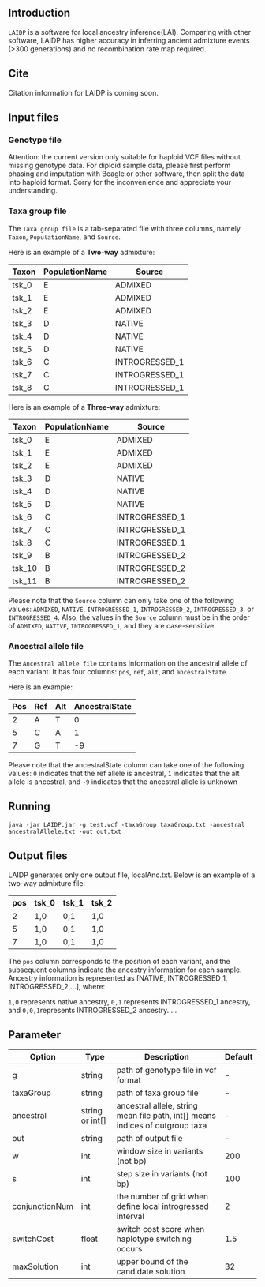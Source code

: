 ## Introduction

`LAIDP` is a software for local ancestry inference(LAI). Comparing with other software, LAIDP has higher accuracy in 
inferring ancient admixture events (>300 generations) and no recombination rate map required.

## Cite

Citation information for LAIDP is coming soon.

## Input files

### Genotype file

Attention: the current version only suitable for haploid VCF files without missing genotype data. For diploid sample data, please first perform phasing and imputation with Beagle or other software, then split the data into haploid format. Sorry for the inconvenience and appreciate your understanding.

### Taxa group file

The `Taxa group file` is a tab-separated file with three columns, namely `Taxon`, `PopulationName`, and `Source`. 

Here is an example of a **Two-way** admixture:

| Taxon | PopulationName | Source        |
|-------|----------------|---------------|
| tsk_0 | E              | ADMIXED       |
| tsk_1 | E              | ADMIXED       |
| tsk_2 | E              | ADMIXED       |
| tsk_3 | D              | NATIVE        |
| tsk_4 | D              | NATIVE        |
| tsk_5 | D              | NATIVE        |
| tsk_6 | C              | INTROGRESSED_1|
| tsk_7 | C              | INTROGRESSED_1|
| tsk_8 | C              | INTROGRESSED_1|



Here is an example of a **Three-way** admixture:

| Taxon | PopulationName | Source        |
|-------|----------------|---------------|
| tsk_0 | E              | ADMIXED       |
| tsk_1 | E              | ADMIXED       |
| tsk_2 | E              | ADMIXED       |
| tsk_3 | D              | NATIVE        |
| tsk_4 | D              | NATIVE        |
| tsk_5 | D              | NATIVE        |
| tsk_6 | C              | INTROGRESSED_1|
| tsk_7 | C              | INTROGRESSED_1|
| tsk_8 | C              | INTROGRESSED_1|
| tsk_9 | B              | INTROGRESSED_2|
| tsk_10 | B              | INTROGRESSED_2|
| tsk_11 | B              | INTROGRESSED_2|

Please note that the `Source` column can only take one of the following values: `ADMIXED`, `NATIVE`, `INTROGRESSED_1`, `INTROGRESSED_2`, `INTROGRESSED_3`, or `INTROGRESSED_4`. Also, the values in the `Source` column must be in the order of `ADMIXED`, `NATIVE`, `INTROGRESSED_1`, and they are case-sensitive.

### Ancestral allele file

The `Ancestral allele file` contains information on the ancestral allele of each variant. It has four columns: `pos`, `ref`, `alt`, and `ancestralState`.

Here is an example:

| Pos | Ref | Alt | AncestralState |
|-----|-----|-----|----------------|
| 2 | A | T | 0|
| 5 | C | A | 1|
| 7 | G | T | -9|

Please note that the ancestralState column can take one of the following values: `0` indicates that the ref allele is ancestral, `1` indicates that the alt allele is ancestral, and `-9` indicates that the ancestral allele is unknown

## Running

```
java -jar LAIDP.jar -g test.vcf -taxaGroup taxaGroup.txt -ancestral ancestralAllele.txt -out out.txt
```

## Output files

LAIDP generates only one output file, localAnc.txt. Below is an example of a two-way admixture file:


| pos | tsk_0 | tsk_1 | tsk_2 |
|-----|-------|-------|-------|
|2|1,0|0,1|1,0|
|5|1,0|0,1|1,0|
|7|1,0|0,1|1,0|

The `pos` column corresponds to the position of each variant, and the subsequent columns indicate the ancestry 
information for each sample. Ancestry information is represented as [NATIVE, INTROGRESSED_1, INTROGRESSED_2,...], where:

`1,0` represents native ancestry,
`0,1` represents INTROGRESSED_1 ancestry, and
`0,0,1`represents INTROGRESSED_2 ancestry.
...

## Parameter

| Option | Type | Description | Default |
|--------|------|-------------|---------|
| g | string |path of genotype file in vcf format| - |
| taxaGroup | string | path of taxa group file | - |
| ancestral | string or int[] |ancestral allele, string mean file path, int[] means indices of outgroup taxa | - |
| out | string | path of output file | - |
| w | int | window size in variants (not bp) | 200 |
| s | int | step size in variants (not bp) | 100 |
| conjunctionNum | int | the number of grid when define local introgressed interval | 2 |
| switchCost | float | switch cost score when haplotype switching occurs | 1.5 |
| maxSolution | int | upper bound of the candidate solution | 32 |




